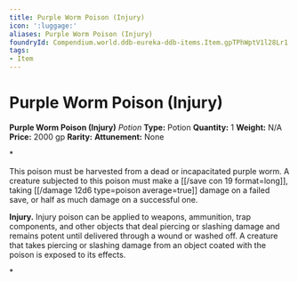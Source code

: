 ```yaml
---
title: Purple Worm Poison (Injury)
icon: ':luggage:'
aliases: Purple Worm Poison (Injury)
foundryId: Compendium.world.ddb-eureka-ddb-items.Item.gpTPhWptV1l28Lr1
tags:
- Item
---
```


# Purple Worm Poison (Injury)

**Purple Worm Poison (Injury)**
_Potion_
**Type:** Potion
**Quantity:** 1
**Weight:** N/A
**Price:** 2000 gp
**Rarity:** 
**Attunement:** None

*<p>This poison must be harvested from a dead or incapacitated purple worm. A creature subjected to this poison must make a [[/save con 19 format=long]], taking  [[/damage 12d6 type=poison average=true]] damage on a failed save, or half as much damage on a successful one.

**Injury.** Injury poison can be applied to weapons, ammunition, trap components, and other objects that deal piercing or slashing damage and remains potent until delivered through a wound or washed off. A creature that takes piercing or slashing damage from an object coated with the poison is exposed to its effects.</p>*